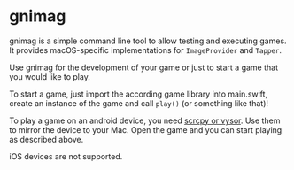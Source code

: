 # gnimag

gnimag is a simple command line tool to allow testing and executing games. It provides macOS-specific implementations for `ImageProvider` and `Tapper`.

Use gnimag for the development of your game or just to start a game that you would like to play.

To start a game, just import the according game library into main.swift, create an instance of the game and call `play()` (or something like that)!

To play a game on an android device, you need [scrcpy or vysor](Modules/IO/Android). Use them to mirror the device to your Mac. Open the game and you can start playing as described above.

iOS devices are not supported.
